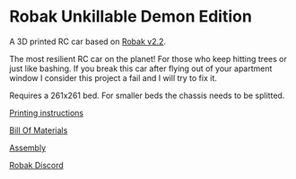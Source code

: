 # Robak Unkillable Demon Edition

A 3D printed RC car based on [Robak v2.2](https://github.com/robaki-dev/robak/).

The most resilient RC car on the planet! For those who keep hitting trees or just like bashing.
If you break this car after flying out of your apartment window I consider this project a fail and I will try to fix it.

Requires a 261x261 bed. For smaller beds the chassis needs to be splitted.

[Printing instructions](docs/Printing.md)

[Bill Of Materials](docs/BOM.md)

[Assembly](docs/Assembly.md)

[Robak Discord](https://discord.gg/4mxkpQYTXy)

